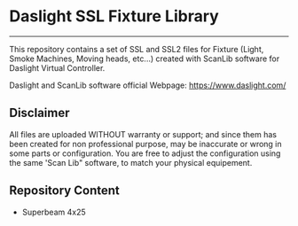 # **Daslight SSL Fixture Library**
---

This repository contains a set of SSL and SSL2 files for Fixture (Light, Smoke Machines, Moving heads, etc...) created with ScanLib software for Daslight Virtual Controller.

Daslight and ScanLib software official Webpage: https://www.daslight.com/

## **Disclaimer**

All files are uploaded WITHOUT warranty or support; and since them has been created for non professional purpose, may be inaccurate or wrong in some parts or configuration.
You are free to adjust the configuration using the same 'Scan Lib" software, to match your physical equipement.

## **Repository Content**

- Superbeam 4x25
